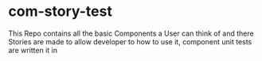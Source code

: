 # com-story-test
This Repo contains all the basic Components a User can think of and there Stories are made to allow developer to how to use it, component unit tests are written it in
